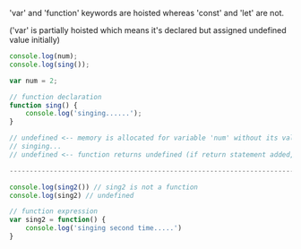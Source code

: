 'var' and 'function' keywords are hoisted whereas 'const' and 'let' are not.

('var' is partially hoisted which means it's declared but assigned undefined value initially)

```javascript
console.log(num);
console.log(sing());

var num = 2;

// function declaration
function sing() {
    console.log('singing......');
}

// undefined <-- memory is allocated for variable 'num' without its value, so value is undefined
// singing...
// undefined <-- function returns undefined (if return statement added, it shows whatever is returned)

----------------------------------------------------------------------------------------

console.log(sing2()) // sing2 is not a function
console.log(sing2) // undefined

// function expression
var sing2 = function() {
    console.log('singing second time.....')
}




```


